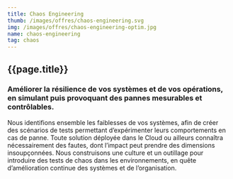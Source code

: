 ```yaml
---
title: Chaos Engineering
thumb: /images/offres/chaos-engineering.svg
img: /images/offres/chaos-engineering-optim.jpg
name: chaos-engineering
tag: chaos
---
```


## {{page.title}}


### Améliorer la résilience de vos systèmes et de vos opérations, en simulant puis provoquant des pannes mesurables et contrôlables.

Nous identifions ensemble les faiblesses de vos systèmes, afin de créer des scénarios de tests permettant
d’expérimenter leurs comportements en cas de panne. Toute solution déployée dans le Cloud ou ailleurs connaîtra
nécessairement des fautes, dont l’impact peut prendre des dimensions insoupçonnées. Nous construisons une culture et un
outillage pour introduire des tests de chaos dans les environnements, en quête d’amélioration continue des systèmes et de
 l’organisation.
